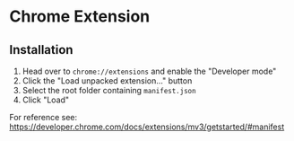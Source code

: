 # Chrome Extension

## Installation
1. Head over to `chrome://extensions` and enable the "Developer mode"
2. Click the "Load unpacked extension..." button
3. Select the root folder containing `manifest.json`
4. Click "Load"

For reference see: https://developer.chrome.com/docs/extensions/mv3/getstarted/#manifest
